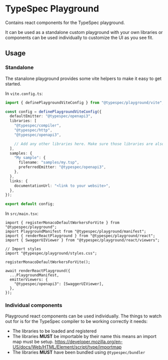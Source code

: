# TypeSpec Playground

Contains react components for the TypeSpec playground.

It can be used as a standalone custom playground with your own libraries or components can be used individually to customize the UI as you see fit.

## Usage

### Standalone

The stanalone playground provides some vite helpers to make it easy to get started.

In `vite.config.ts`:

```ts
import { definePlaygroundViteConfig } from "@typespec/playground/vite";

const config = definePlaygroundViteConfig({
  defaultEmitter: "@typespec/openapi3",
  libraries: [
    "@typespec/compiler",
    "@typespec/http",
    "@typespec/openapi3",

    // Add any other libraries here. Make sure those libraries are also dependencies of that package.
  ],
  samples: {
    "My sample": {
      filename: "samples/my.tsp",
      preferredEmitter: "@typespec/openapi3",
    },
  },
  links: {
    documentationUrl: "<link to your website>",
  },
});

export default config;
```

In `src/main.tsx`:

```tsx
import { registerMonacoDefaultWorkersForVite } from "@typespec/playground";
import PlaygroundManifest from "@typespec/playground/manifest";
import { renderReactPlayground } from "@typespec/playground/react";
import { SwaggerUIViewer } from "@typespec/playground/react/viewers";

// Import styles
import "@typespec/playground/styles.css";

registerMonacoDefaultWorkersForVite();

await renderReactPlayground({
  ...PlaygroundManifest,
  emitterViewers: {
    "@typespec/openapi3": [SwaggerUIViewer],
  },
});
```

### Individual components

Playground react components can be used individually. The things to watch out for is for the TypeSpec compiler to be working correctly it needs:

- The libraries to be loaded and registered
- The libraries **MUST** be importable by their name this means an import map must be setup. https://developer.mozilla.org/en-US/docs/Web/HTML/Element/script/type/importmap
- The libraries **MUST** have been bundled using `@typespec/bundler`
